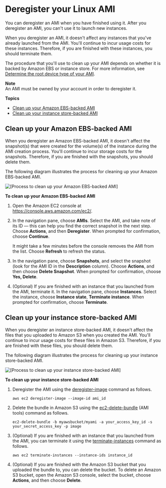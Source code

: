 # Deregister your Linux AMI<a name="deregister-ami"></a>

You can deregister an AMI when you have finished using it\. After you deregister an AMI, you can't use it to launch new instances\.

When you deregister an AMI, it doesn't affect any instances that you've already launched from the AMI\. You'll continue to incur usage costs for these instances\. Therefore, if you are finished with these instances, you should terminate them\.

The procedure that you'll use to clean up your AMI depends on whether it is backed by Amazon EBS or instance store\. For more information, see [Determine the root device type of your AMI](ComponentsAMIs.md#display-ami-root-device-type)\.

**Note**  
An AMI must be owned by your account in order to deregister it\.

**Topics**
+ [Clean up your Amazon EBS\-backed AMI](#clean-up-ebs-ami)
+ [Clean up your instance store\-backed AMI](#clean-up-s3-ami)

## Clean up your Amazon EBS\-backed AMI<a name="clean-up-ebs-ami"></a>

When you deregister an Amazon EBS\-backed AMI, it doesn't affect the snapshot\(s\) that were created for the volume\(s\) of the instance during the AMI creation process\. You'll continue to incur storage costs for the snapshots\. Therefore, if you are finished with the snapshots, you should delete them\. 

The following diagram illustrates the process for cleaning up your Amazon EBS\-backed AMI\.

![\[Process to clean up your Amazon EBS-backed AMI\]](http://docs.aws.amazon.com/AWSEC2/latest/UserGuide/images/ami_delete_ebs.png)

**To clean up your Amazon EBS\-backed AMI**

1. Open the Amazon EC2 console at [https://console\.aws\.amazon\.com/ec2/](https://console.aws.amazon.com/ec2/)\.

1. In the navigation pane, choose **AMIs**\. Select the AMI, and take note of its ID — this can help you find the correct snapshot in the next step\. Choose **Actions**, and then **Deregister**\. When prompted for confirmation, choose **Continue**\.

   It might take a few minutes before the console removes the AMI from the list\. Choose **Refresh** to refresh the status\.

1. In the navigation pane, choose **Snapshots**, and select the snapshot \(look for the AMI ID in the **Description** column\)\. Choose **Actions**, and then choose **Delete Snapshot**\. When prompted for confirmation, choose **Yes, Delete**\.

1. \(Optional\) If you are finished with an instance that you launched from the AMI, terminate it\. In the navigation pane, choose **Instances**\. Select the instance, choose **Instance state**, **Terminate instance**\. When prompted for confirmation, choose **Terminate**\.

## Clean up your instance store\-backed AMI<a name="clean-up-s3-ami"></a>

When you deregister an instance store\-backed AMI, it doesn't affect the files that you uploaded to Amazon S3 when you created the AMI\. You'll continue to incur usage costs for these files in Amazon S3\. Therefore, if you are finished with these files, you should delete them\.

The following diagram illustrates the process for cleaning up your instance store\-backed AMI\.

![\[Process to clean up your instance store-backed AMI\]](http://docs.aws.amazon.com/AWSEC2/latest/UserGuide/images/ami_delete_instance_store.png)

**To clean up your instance store\-backed AMI**

1. Deregister the AMI using the [deregister\-image](https://docs.aws.amazon.com/cli/latest/reference/ec2/deregister-image.html) command as follows\.

   ```
   aws ec2 deregister-image --image-id ami_id
   ```

1. Delete the bundle in Amazon S3 using the [ec2\-delete\-bundle](ami-tools-commands.md#ami-delete-bundle) \(AMI tools\) command as follows\.

   ```
   ec2-delete-bundle -b myawsbucket/myami -a your_access_key_id -s your_secret_access_key -p image
   ```

1. \(Optional\) If you are finished with an instance that you launched from the AMI, you can terminate it using the [terminate\-instances](https://docs.aws.amazon.com/cli/latest/reference/ec2/terminate-instances.html) command as follows\.

   ```
   aws ec2 terminate-instances --instance-ids instance_id
   ```

1. \(Optional\) If you are finished with the Amazon S3 bucket that you uploaded the bundle to, you can delete the bucket\. To delete an Amazon S3 bucket, open the Amazon S3 console, select the bucket, choose **Actions**, and then choose **Delete**\.